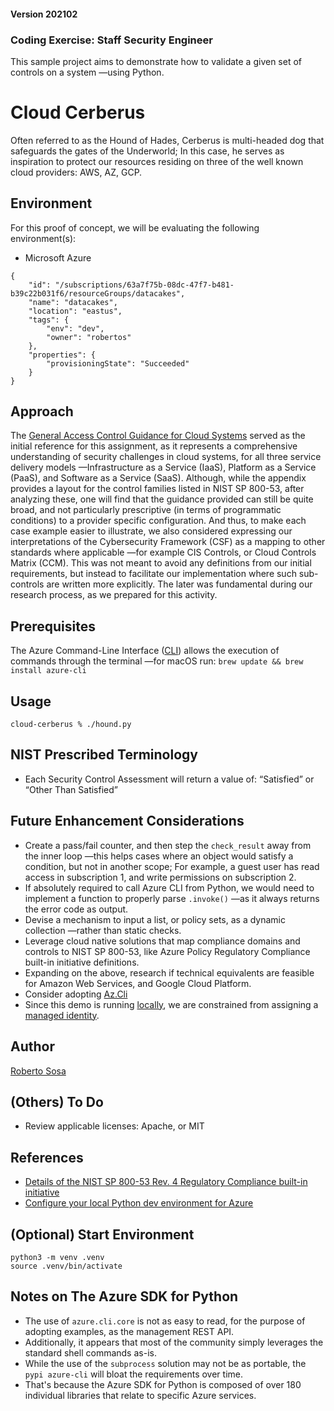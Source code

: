 #### Version 202102
### Coding Exercise: Staff Security Engineer

This sample project aims to demonstrate how to validate a given set of controls on a system —using Python.

# Cloud Cerberus
Often referred to as the Hound of Hades, Cerberus is multi-headed dog that safeguards the gates of the Underworld; In this case, he serves as inspiration to protect our resources residing on three of the well known cloud providers: AWS, AZ, GCP.

## Environment 
For this proof of concept, we will be evaluating the following environment(s):

- Microsoft Azure
```
{
    "id": "/subscriptions/63a7f75b-08dc-47f7-b481-b39c22b031f6/resourceGroups/datacakes",
    "name": "datacakes",
    "location": "eastus",
    "tags": {
        "env": "dev",
        "owner": "robertos"
    },
    "properties": {
        "provisioningState": "Succeeded"
    }
}
```

## Approach
The [General Access Control Guidance for Cloud Systems](https://csrc.nist.gov/publications/detail/sp/800-210/final) served as the initial reference for this assignment, as it represents a comprehensive understanding of security challenges in cloud systems, for all three service delivery models —Infrastructure as a Service (IaaS), Platform as a Service (PaaS), and Software as a Service (SaaS). Although, while the appendix provides a layout for the control families listed in NIST SP 800-53, after analyzing these, one will find that the guidance provided can still be quite broad, and not particularly prescriptive (in terms of programmatic conditions) to a provider specific configuration. And thus, to make each case example easier to illustrate, we also considered expressing our interpretations of the Cybersecurity Framework (CSF) as a mapping to other standards where applicable —for example CIS Controls, or Cloud Controls Matrix (CCM). This was not meant to avoid any definitions from our initial requirements, but instead to facilitate our implementation where such sub-controls are written more explicitly. The later was fundamental during our research process, as we prepared for this activity.

## Prerequisites
The Azure Command-Line Interface ([CLI](https://docs.microsoft.com/en-us/cli/azure/install-azure-cli)) allows the execution of commands through the terminal —for macOS run:
`brew update && brew install azure-cli`

## Usage
`cloud-cerberus % ./hound.py`

## NIST Prescribed Terminology
- Each Security Control Assessment will return a value of: “Satisfied” or “Other Than Satisfied”

## Future Enhancement Considerations
- Create a pass/fail counter, and then step the `check_result` away from the inner loop —this helps cases where an object would satisfy a condition, but not in another scope; For example, a guest user has read access in subscription 1, and write permissions on subscription 2.
- If absolutely required to call Azure CLI from Python, we would need to implement a function to properly parse `.invoke()` —as it always returns the error code as output.
- Devise a mechanism to input a list, or policy sets, as a dynamic collection —rather than static checks.
- Leverage cloud native solutions that map compliance domains and controls to NIST SP 800-53, like Azure Policy Regulatory Compliance built-in initiative definitions.
- Expanding on the above, research if technical equivalents are feasible for Amazon Web Services, and Google Cloud Platform.
- Consider adopting [Az.Cli](https://markwarneke.me/2021-03-14-Query-Azure-Resources-Using-Python/)
- Since this demo is running [locally](https://docs.microsoft.com/en-us/azure/developer/python/azure-sdk-authenticate#identity-when-running-the-app-locally), we are constrained from assigning a [managed identity](https://docs.microsoft.com/en-us/azure/active-directory/managed-identities-azure-resources/overview). 

## Author
[Roberto Sosa](https://github.com/SuperTonic09)

## (Others) To Do
- Review applicable licenses: Apache, or MIT

## References
- [Details of the NIST SP 800-53 Rev. 4 Regulatory Compliance built-in initiative](https://docs.microsoft.com/en-us/azure/governance/policy/samples/nist-sp-800-53-r4)
- [Configure your local Python dev environment for Azure](https://docs.microsoft.com/en-us/azure/developer/python/configure-local-development-environment?tabs=cmd)

## (Optional) Start Environment
```
python3 -m venv .venv 
source .venv/bin/activate
```
## Notes on The Azure SDK for Python
- The use of `azure.cli.core` is not as easy to read, for the purpose of adopting examples, as the management REST API.
- Additionally, it appears that most of the community simply leverages the standard shell commands as-is.
- While the use of the `subprocess` solution may not be as portable, the `pypi azure-cli` will bloat the requirements over time.
- That's because the Azure SDK for Python is composed of over 180 individual libraries that relate to specific Azure services.
